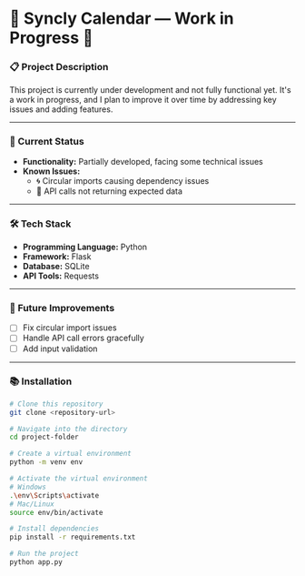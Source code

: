 # 🚧 Syncly Calendar — Work in Progress 🚧  

### 📋 Project Description  
This project is currently under development and not fully functional yet. It's a work in progress, and I plan to improve it over time by addressing key issues and adding features.  

---

### 🚀 Current Status  
- **Functionality:** Partially developed, facing some technical issues  
- **Known Issues:**  
  - 🌀 Circular imports causing dependency issues  
  - 🔗 API calls not returning expected data  

---

### 🛠️ Tech Stack  
- **Programming Language:** Python  
- **Framework:** Flask  
- **Database:** SQLite  
- **API Tools:** Requests  

---

### 🧩 Future Improvements  
- [ ] Fix circular import issues  
- [ ] Handle API call errors gracefully  
- [ ] Add input validation  

---

### 📚 Installation  
```bash
# Clone this repository
git clone <repository-url>

# Navigate into the directory
cd project-folder

# Create a virtual environment
python -m venv env

# Activate the virtual environment
# Windows
.\env\Scripts\activate
# Mac/Linux
source env/bin/activate

# Install dependencies
pip install -r requirements.txt

# Run the project
python app.py
